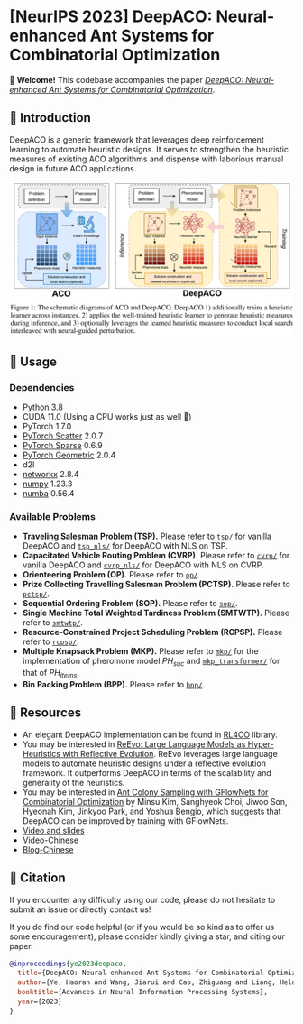 # [NeurIPS 2023] DeepACO: Neural-enhanced Ant Systems for Combinatorial Optimization

🥳 **Welcome!** This codebase accompanies the paper [*DeepACO: Neural-enhanced Ant Systems for Combinatorial Optimization*](https://arxiv.org/abs/2309.14032). 

## 🚀 Introduction
DeepACO is a generic framework that leverages deep reinforcement learning to automate heuristic designs. It serves to strengthen the heuristic measures of existing ACO algorithms and dispense with laborious manual design in future ACO applications.

![diagram](./diagram.png)


## 🔑 Usage

### Dependencies

- Python 3.8
- CUDA 11.0 (Using a CPU works just as well 🥺)
- PyTorch 1.7.0
- [PyTorch Scatter](https://github.com/rusty1s/pytorch_scatter) 2.0.7
- [PyTorch Sparse](https://github.com/rusty1s/pytorch_sparse) 0.6.9
- [PyTorch Geometric](https://github.com/pyg-team/pytorch_geometric) 2.0.4
- d2l
- [networkx](https://networkx.org/) 2.8.4
- [numpy](https://numpy.org/) 1.23.3
- [numba](https://numba.pydata.org/) 0.56.4

### Available Problems

- **Traveling Salesman Problem (TSP).** Please refer to [`tsp/`](/henry-yeh/DeepACO/tree/main/tsp) for vanilla DeepACO and [`tsp_nls/`](/henry-yeh/DeepACO/tree/main/tsp_nls) for DeepACO with NLS on TSP.
- **Capacitated Vehicle Routing Problem (CVRP).** Please refer to [`cvrp/`](/henry-yeh/DeepACO/tree/main/cvrp) for vanilla DeepACO and [`cvrp_nls/`](/henry-yeh/DeepACO/tree/main/cvrp_nls) for DeepACO with NLS on CVRP.
- **Orienteering Problem (OP).** Please refer to [`op/`](/henry-yeh/DeepACO/tree/main/op).
- **Prize Collecting Travelling Salesman Problem (PCTSP).** Please refer to [`pctsp/`](/henry-yeh/DeepACO/tree/main/pctsp).
- **Sequential Ordering Problem (SOP).** Please refer to [`sop/`](/henry-yeh/DeepACO/tree/main/sop).
- **Single Machine Total Weighted Tardiness Problem (SMTWTP).** Please refer to [`smtwtp/`](/henry-yeh/DeepACO/tree/main/smtwtp).
- **Resource-Constrained Project Scheduling Problem (RCPSP).** Please refer to [`rcpsp/`](/henry-yeh/DeepACO/tree/main/rcpsp).
- **Multiple Knapsack Problem (MKP).** Please refer to [`mkp/`](/henry-yeh/DeepACO/tree/main/mkp) for the implementation of pheromone model $PH_{suc}$ and [`mkp_transformer/`](/henry-yeh/DeepACO/tree/main/mkp_transformer) for that of $PH_{items}$.
- **Bin Packing Problem (BPP).** Please refer to [`bpp/`](/henry-yeh/DeepACO/tree/main/bpp).


## 🎥 Resources
- An elegant DeepACO implementation can be found in [RL4CO](https://github.com/ai4co/rl4co) library.
- You may be interested in [ReEvo: Large Language Models as Hyper-Heuristics with Reflective Evolution](https://github.com/ai4co/LLM-as-HH). ReEvo leverages large language models to automate heuristic designs under a reflective evolution framework. It outperforms DeepACO in terms of the scalability and generality of the heuristics.
- You may be interested in [Ant Colony Sampling with GFlowNets for Combinatorial Optimization](https://github.com/ai4co/gfacs) by Minsu Kim, Sanghyeok Choi, Jiwoo Son, Hyeonah Kim, Jinkyoo Park, and Yoshua Bengio, which suggests that DeepACO can be improved by training with GFlowNets.
- [Video and slides](https://neurips.cc/virtual/2023/poster/71083)
- [Video-Chinese](https://www.bilibili.com/video/BV1Pv42117mQ)
- [Blog-Chinese](https://zhuanlan.zhihu.com/p/659645922)

## 🤩 Citation
If you encounter any difficulty using our code, please do not hesitate to submit an issue or directly contact us!

If you do find our code helpful (or if you would be so kind as to offer us some encouragement), please consider kindly giving a star, and citing our paper.

```bibtex
@inproceedings{ye2023deepaco,
  title={DeepACO: Neural-enhanced Ant Systems for Combinatorial Optimization},
  author={Ye, Haoran and Wang, Jiarui and Cao, Zhiguang and Liang, Helan and Li, Yong},
  booktitle={Advances in Neural Information Processing Systems},
  year={2023}
}
```
